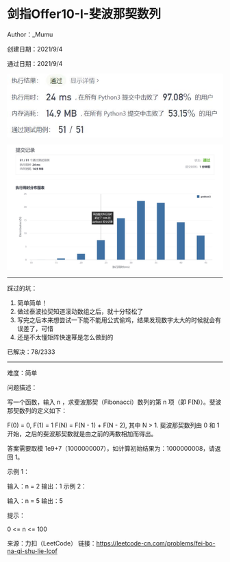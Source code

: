 # 剑指Offer10-I-斐波那契数列

Author：_Mumu

创建日期：2021/9/4

通过日期：2021/9/4

![](./通过截图2.jpg)

![](./通过截图1.jpg)

*****

踩过的坑：

1. 简单简单！
2. 做过泰波拉契知道滚动数组之后，就十分轻松了
3. 写完之后本来想尝试一下能不能用公式偷鸡，结果发现数字太大的时候就会有误差了，可惜
4. 还是不太懂矩阵快速幂是怎么做到的

已解决：78/2333

*****

难度：简单

问题描述：

写一个函数，输入 n ，求斐波那契（Fibonacci）数列的第 n 项（即 F(N)）。斐波那契数列的定义如下：

F(0) = 0,   F(1) = 1
F(N) = F(N - 1) + F(N - 2), 其中 N > 1.
斐波那契数列由 0 和 1 开始，之后的斐波那契数就是由之前的两数相加而得出。

答案需要取模 1e9+7（1000000007），如计算初始结果为：1000000008，请返回 1。

 

示例 1：

输入：n = 2
输出：1
示例 2：

输入：n = 5
输出：5


提示：

0 <= n <= 100

来源：力扣（LeetCode）
链接：https://leetcode-cn.com/problems/fei-bo-na-qi-shu-lie-lcof

